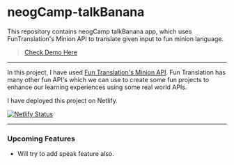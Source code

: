 # neogCamp-talkBanana

This repository contains neogCamp talkBanana app, which uses FunTranslation's Minion API to translate given input to fun minion language.

> [Check Demo Here](https://talkbanana-app.netlify.app/)

---

In this project, I have used [Fun Translation's Minion API](https://funtranslations.com). Fun Translation has many other fun API's which we can use to create some fun projects to enhance our learning experiences using some real world APIs.

I have deployed this project on Netlify.

[![Netlify Status](https://api.netlify.com/api/v1/badges/341fe0c3-6c4b-4e04-9ff2-209f3fcabd4b/deploy-status)](https://app.netlify.com/sites/talkbanana-app/deploys)

---

### Upcoming Features

- Will try to add speak feature also.
